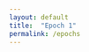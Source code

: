 ```yaml
---
layout: default
title:  "Epoch 1"
permalink: /epochs
---
```

<head>
	<!-- Load plotly.js into the DOM -->
    <script src='https://cdn.plot.ly/plotly-2.27.0.min.js'></script>
</head>

<body>
	<div id='plot'><!-- Plotly chart will be drawn inside this DIV --></div>
	<div id='residual'><!-- Plotly chart will be drawn inside this DIV --></div>
	<script src='{{ site.baseurl }}/assets/epoch_orbit_fit.js'></script>

</body>